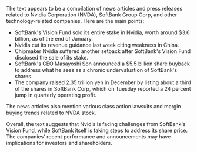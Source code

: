 The text appears to be a compilation of news articles and press releases related to Nvidia Corporation (NVDA), SoftBank Group Corp, and other technology-related companies. Here are the main points:

* SoftBank's Vision Fund sold its entire stake in Nvidia, worth around $3.6 billion, as of the end of January.
* Nvidia cut its revenue guidance last week citing weakness in China.
* Chipmaker Nvidia suffered another setback after SoftBank's Vision Fund disclosed the sale of its stake.
* SoftBank's CEO Masayoshi Son announced a $5.5 billion share buyback to address what he sees as a chronic undervaluation of SoftBank's shares.
* The company raised 2.35 trillion yen in December by listing about a third of the shares in SoftBank Corp, which on Tuesday reported a 24 percent jump in quarterly operating profit.

The news articles also mention various class action lawsuits and margin buying trends related to NVDA stock.

Overall, the text suggests that Nvidia is facing challenges from SoftBank's Vision Fund, while SoftBank itself is taking steps to address its share price. The companies' recent performance and announcements may have implications for investors and shareholders.